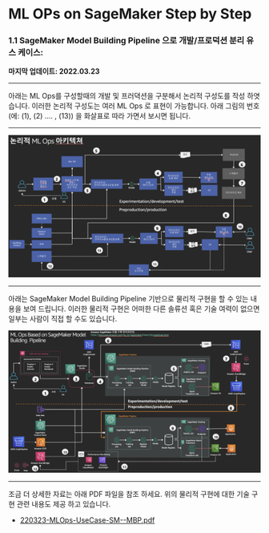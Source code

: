 # ML OPs on SageMaker Step by Step

### 1.1 SageMaker Model Building Pipeline 으로 개발/프로덕션 분리 유스 케이스: 

**마지막 업데이트: 2022.03.23**

---

 아래는 ML Ops를 구성할때의 개발 및 프러뎍션을 구분해서 논리적 구성도를 작성 하엿습니다. 이러한 논리적 구성도는 여러 ML Ops 로 표현이 가능합니다. 아래 그림의 번호 (에: (1), (2) .... , (13)) 을 화살표로 따라 가면서 보시면 됩니다. 


---

![MLUseCase01_Logical.png](img/MLUseCase01_Logical.png)

---

아래는 SageMaker Model Building Pipeline 기반으로 물리적 구현을 할 수 있는 내용을 보여 드립니다. 이러한 물리적 구현은 어떠한 다른 솔류션 혹은 기술 여력이 없으면 일부는 사람이 직접 할 수도 있습니다.


![MLUseCase01_Physical.png](img/MLUseCase01_Physical.png)

---

조금 더 상세한 자료는 아래 PDF 파일을 참조 하세요. 위의 물리적 구현에 대한 기술 구현 관련 내용도 제공 하고 있습니다.

- [220323-MLOps-UseCase-SM--MBP.pdf](220323-MLOps-UseCase-SM--MBP.pdf)